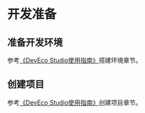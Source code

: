 # 开发准备<a name="ZH-CN_TOPIC_0000001055087693"></a>

## 准备开发环境<a name="section1912530122716"></a>

参考[《DevEco Studio使用指南》](https://developer.harmonyos.com/cn/docs/documentation/doc-guides/tools_overview-0000001053582387)搭建环境章节。

## 创建项目<a name="section1456035192720"></a>

参考[《DevEco Studio使用指南》](https://developer.harmonyos.com/cn/docs/documentation/doc-guides/tools_overview-0000001053582387)创建项目章节。


